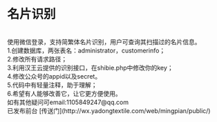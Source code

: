 <h1>名片识别</h1><br>
使用微信登录，支持简繁体名片识别，用户可查询其扫描过的名片信息。<br>
1.创建数据库，两张表名：administrator，customerinfo；<br>
2.修改所有请求路径；<br>
3.利用汉王云提供的识别接口，在shibie.php中修改你的key；<br>
4.修改公众号的appid以及secret。<br>
5.代码中有轻量注释，助于理解；<br>
6.希望有人能够改善它，让它更方便使用。<br>
如有其他疑问可email:1105849247@qq.com<br>
已发布前台 [传送门](http://wx.yadongtextile.com/web/mingpian/public/)

